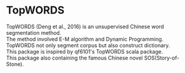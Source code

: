 # TopWORDS

TopWORDS (Deng et al., 2016) is an unsupervised Chinese word segmentation method.</br>
The method involved E-M algorithm and Dynamic Programming.</br>
TopWORDS not only segment corpus but also construct dictionary.</br>
This package is inspired by qf6101's TopWORDS scala package.</br>
This package also containing the famous Chinese novel SOS(Story-of-Stone).
